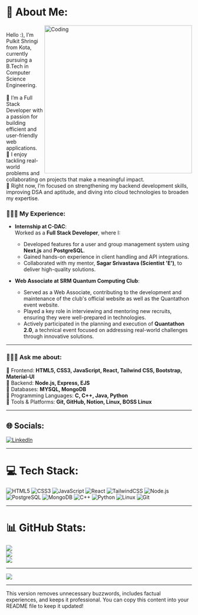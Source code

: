 # 💫 About Me:
<img align="right" alt="Coding" width="400" src="https://media.tenor.com/NOYF3f82b_gAAAAC/programmer.gif"><br>
Hello :), I’m Pulkit Shringi from Kota, currently pursuing a B.Tech in Computer Science Engineering. <br><br> 🔹 I’m a Full Stack Developer with a passion for building efficient and user-friendly web applications.<br>
🔹 I enjoy tackling real-world problems and collaborating on projects that make a meaningful impact.<br>
🔹 Right now, I’m focused on strengthening my backend development skills, improving DSA and aptitude, and diving into cloud technologies to broaden my expertise.

### 🧑🏻‍💻 My Experience:
- **Internship at C-DAC**:  
   Worked as a **Full Stack Developer**, where I:  
   - Developed features for a user and group management system using **Next.js** and **PostgreSQL**.  
   - Gained hands-on experience in client handling and API integrations.  
   - Collaborated with my mentor, **Sagar Srivastava (Scientist 'E')**, to deliver high-quality solutions.  

- **Web Associate at SRM Quantum Computing Club**:  
   - Served as a Web Associate, contributing to the development and maintenance of the club's official website as well as the Quantathon event website.
   - Played a key role in interviewing and mentoring new recruits, ensuring they were well-prepared in technologies.
   - Actively participated in the planning and execution of **Quantathon 2.0**, a technical event focused on addressing real-world challenges through innovative solutions.

---

### 🧑🏻‍💻 Ask me about:
🔹 Frontend: **HTML5, CSS3, JavaScript, React, Tailwind CSS, Bootstrap, Material-UI** <br>
🔹 Backend: **Node.js, Express, EJS** <br>
🔹 Databases: **MYSQL, MongoDB** <br>
🔹 Programming Languages: **C, C++, Java, Python** <br>
🔹 Tools & Platforms: **Git, GitHub, Notion, Linux, BOSS Linux** <br>

---

## 🌐 Socials:
[![LinkedIn](https://img.shields.io/badge/LinkedIn-%230077B5.svg?style=for-the-badge&logo=linkedin&logoColor=white)](https://linkedin.com/in/pulkitshringi)

---

# 💻 Tech Stack:
![HTML5](https://img.shields.io/badge/html5-%23E34F26.svg?style=for-the-badge&logo=html5&logoColor=white)
![CSS3](https://img.shields.io/badge/css3-%231572B6.svg?style=for-the-badge&logo=css3&logoColor=white)
![JavaScript](https://img.shields.io/badge/javascript-%23323330.svg?style=for-the-badge&logo=javascript&logoColor=%23F7DF1E)
![React](https://img.shields.io/badge/react-%2361DAFB.svg?style=for-the-badge&logo=react&logoColor=black)
![TailwindCSS](https://img.shields.io/badge/TailwindCSS-%2338B2AC.svg?style=for-the-badge&logo=tailwind-css&logoColor=white)
![Node.js](https://img.shields.io/badge/Node.js-%23339933.svg?style=for-the-badge&logo=nodedotjs&logoColor=white)
![PostgreSQL](https://img.shields.io/badge/PostgreSQL-%23336791.svg?style=for-the-badge&logo=postgresql&logoColor=white)
![MongoDB](https://img.shields.io/badge/MongoDB-%2347A248.svg?style=for-the-badge&logo=mongodb&logoColor=white)
![C++](https://img.shields.io/badge/C++-%2300599C.svg?style=for-the-badge&logo=cplusplus&logoColor=white)
![Python](https://img.shields.io/badge/Python-%233776AB.svg?style=for-the-badge&logo=python&logoColor=ffdd54)
![Linux](https://img.shields.io/badge/Linux-%23FCC624.svg?style=for-the-badge&logo=linux&logoColor=black)
![Git](https://img.shields.io/badge/Git-%23F05032.svg?style=for-the-badge&logo=git&logoColor=white)

---

# 📊 GitHub Stats:
![](https://github-readme-stats-sigma-five.vercel.app/api?username=pulkitshringi&theme=vision-friendly-dark&hide_border=false&include_all_commits=false&count_private=false)<br/>
![](https://github-readme-streak-stats.herokuapp.com/?user=pulkitshringi&theme=vision-friendly-dark&hide_border=false)<br/>
![](https://github-readme-stats-sigma-five.vercel.app/api/top-langs/?username=pulkitshringi&theme=vision-friendly-dark&hide_border=false&include_all_commits=false&count_private=false&layout=compact)

---

[![](https://visitcount.itsvg.in/api?id=pulkitshringi&icon=0&color=0)](https://visitcount.itsvg.in)

---

This version removes unnecessary buzzwords, includes factual experiences, and keeps it professional.
You can copy this content into your README file to keep it updated!
